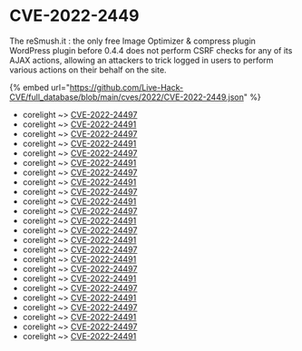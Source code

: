 # CVE-2022-2449

The reSmush.it : the only free Image Optimizer & compress plugin WordPress plugin before 0.4.4 does not perform CSRF checks for any of its AJAX actions, allowing an attackers to trick logged in users to perform various actions on their behalf on the site.

{% embed url="https://github.com/Live-Hack-CVE/full_database/blob/main/cves/2022/CVE-2022-2449.json" %}


* corelight ~> [CVE-2022-24497](https://www.alice-snow.ru/2022/database/cve-2022-2449/cve-2022-24497-corelight)
* corelight ~> [CVE-2022-24491](https://www.alice-snow.ru/2022/database/cve-2022-2449/cve-2022-24491-corelight)
* corelight ~> [CVE-2022-24497](https://www.alice-snow.ru/2022/database/cve-2022-2449/cve-2022-24497-corelight)
* corelight ~> [CVE-2022-24491](https://www.alice-snow.ru/2022/database/cve-2022-2449/cve-2022-24491-corelight)
* corelight ~> [CVE-2022-24497](https://www.alice-snow.ru/2022/database/cve-2022-2449/cve-2022-24497-corelight)
* corelight ~> [CVE-2022-24491](https://www.alice-snow.ru/2022/database/cve-2022-2449/cve-2022-24491-corelight)
* corelight ~> [CVE-2022-24497](https://www.alice-snow.ru/2022/database/cve-2022-2449/cve-2022-24497-corelight)
* corelight ~> [CVE-2022-24491](https://www.alice-snow.ru/2022/database/cve-2022-2449/cve-2022-24491-corelight)
* corelight ~> [CVE-2022-24497](https://www.alice-snow.ru/2022/database/cve-2022-2449/cve-2022-24497-corelight)
* corelight ~> [CVE-2022-24491](https://www.alice-snow.ru/2022/database/cve-2022-2449/cve-2022-24491-corelight)
* corelight ~> [CVE-2022-24497](https://www.alice-snow.ru/2022/database/cve-2022-2449/cve-2022-24497-corelight)
* corelight ~> [CVE-2022-24491](https://www.alice-snow.ru/2022/database/cve-2022-2449/cve-2022-24491-corelight)
* corelight ~> [CVE-2022-24497](https://www.alice-snow.ru/2022/database/cve-2022-2449/cve-2022-24497-corelight)
* corelight ~> [CVE-2022-24491](https://www.alice-snow.ru/2022/database/cve-2022-2449/cve-2022-24491-corelight)
* corelight ~> [CVE-2022-24497](https://www.alice-snow.ru/2022/database/cve-2022-2449/cve-2022-24497-corelight)
* corelight ~> [CVE-2022-24491](https://www.alice-snow.ru/2022/database/cve-2022-2449/cve-2022-24491-corelight)
* corelight ~> [CVE-2022-24497](https://www.alice-snow.ru/2022/database/cve-2022-2449/cve-2022-24497-corelight)
* corelight ~> [CVE-2022-24491](https://www.alice-snow.ru/2022/database/cve-2022-2449/cve-2022-24491-corelight)
* corelight ~> [CVE-2022-24497](https://www.alice-snow.ru/2022/database/cve-2022-2449/cve-2022-24497-corelight)
* corelight ~> [CVE-2022-24491](https://www.alice-snow.ru/2022/database/cve-2022-2449/cve-2022-24491-corelight)
* corelight ~> [CVE-2022-24497](https://www.alice-snow.ru/2022/database/cve-2022-2449/cve-2022-24497-corelight)
* corelight ~> [CVE-2022-24491](https://www.alice-snow.ru/2022/database/cve-2022-2449/cve-2022-24491-corelight)
* corelight ~> [CVE-2022-24497](https://www.alice-snow.ru/2022/database/cve-2022-2449/cve-2022-24497-corelight)
* corelight ~> [CVE-2022-24491](https://www.alice-snow.ru/2022/database/cve-2022-2449/cve-2022-24491-corelight)